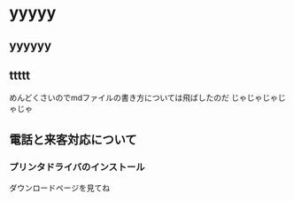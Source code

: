 # yyyyy
## yyyyyy
## ttttt

めんどくさいのでmdファイルの書き方については飛ばしたのだ
じゃじゃじゃじゃじゃ

## 電話と来客対応について
### プリンタドライバのインストール
ダウンロードページを見てね